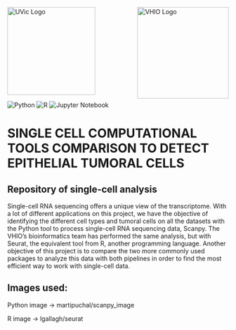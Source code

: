 <img src="https://www.uvic.cat/sites/default/files/logo_3linies_uvic_color.jpg" alt="UVic Logo" width="200"/> <img src="https://encrypted-tbn0.gstatic.com/images?q=tbn:ANd9GcSKMKJOIj0vlNde2xe47xQ-u_BLfb1xJtnCbg&s" alt="VHIO Logo" width="208" align="right"/>


<img alt="Python" src="https://img.shields.io/badge/-Python-3776AB?style=flat-square&logo=python&logoColor=white" /> <img alt="R" src="https://img.shields.io/badge/-R-276DC3?style=flat-square&logo=r&logoColor=white" /> <img alt="Jupyter Notebook" src="https://img.shields.io/badge/-JupyterNotebook-F37626?style=flat-square&logo=jupyter&logoColor=black" />

# SINGLE CELL COMPUTATIONAL TOOLS COMPARISON TO DETECT EPITHELIAL TUMORAL CELLS 

## Repository of single-cell analysis 

Single-cell RNA sequencing offers a unique view of the transcriptome. With a lot of different applications on this project, we have the objective of identifying the different cell types and tumoral cells on all the datasets with the Python tool to process single-cell RNA sequencing data, Scanpy. The VHIO’s bioinformatics team has performed the same analysis, but with Seurat, the equivalent tool from R, another programming language. Another objective of this project is to compare the two more commonly used packages to analyze this data with both pipelines in order to find the most efficient way to work with single-cell data.
 



## Images used:

Python image -> martipuchal/scanpy_image

R image -> lgallagh/seurat
